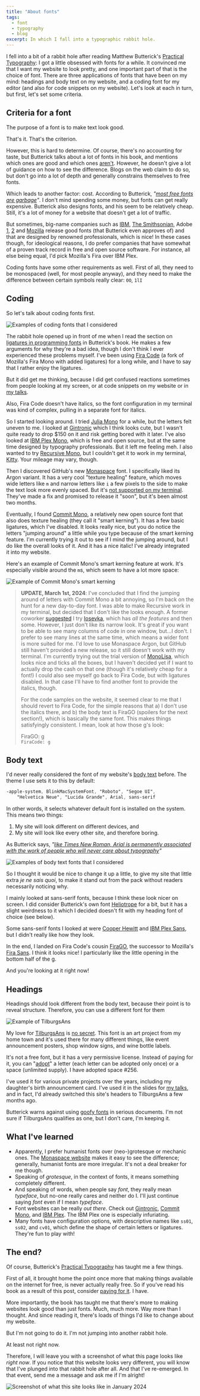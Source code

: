 ```yaml
---
title: "About fonts"
tags:
  - font
  - typography
  - blog
excerpt: In which I fall into a typographic rabbit hole.
---
```

I fell into a bit of a rabbit hole after reading Matthew Butterick's [Practical Typography](https://practicaltypography.com/): I got a little obsessed with fonts for a while. It convinced me that I want my website to look pretty, and one important part of that is the choice of font. There are three applications of fonts that have been on my mind: headings and body text on my website, and a coding font for my editor (and also for code snippets on my website). Let's look at each in turn, but first, let's set some criteria.

## Criteria for a font

The purpose of a font is to make text look good.

That's it. That's the criterion.

However, this is hard to determine. Of course, there's no accounting for taste, but Butterick talks about a lot of fonts in his book, and mentions which ones are good and which ones [aren't](https://practicaltypography.com/system-fonts.html). However, he doesn't give a lot of guidance on how to see the difference. Blogs on the web claim to do so, but don't go into a lot of depth and generally constrains themselves to free fonts.

Which leads to another factor: cost. According to Butterick, _"[most free fonts are garbage](https://practicaltypography.com/free-fonts.html)"_. I don't mind spending some money, but fonts can get really expensive. Butterick also designs fonts, and his seem to be relatively cheap. Still, it's a lot of money for a website that doesn't get a lot of traffic.

But sometimes, big-name companies such as [IBM](https://github.com/IBM/plex), [The Smithsonian](https://www.cooperhewitt.org/open-source-at-cooper-hewitt/cooper-hewitt-the-typeface-by-chester-jenkins/), Adobe [1](https://github.com/adobe-fonts/source-serif), [2](https://github.com/adobe-fonts/source-sans) and [Mozilla](https://github.com/mozilla/Fira) release good fonts (that Butterick even approves of) and that are designed by renowned professionals, which is nice! In these cases though, for ideological reasons, I do prefer companies that have somewhat of a proven track record in free and open source software. For instance, all else being equal, I'd pick Mozilla's Fira over IBM Plex.

Coding fonts have some other requirements as well. First of all, they need to be monospaced (well, for most people anyway), and they need to make the difference between certain symbols really clear: `0O`, `1lI`

## Coding

So let's talk about coding fonts first.

![Examples of coding fonts that I considered](/images/2024-01-10-about-fonts/coding.png)

The rabbit hole opened up in front of me when I read the section on [ligatures in programming fonts](https://practicaltypography.com/ligatures-in-programming-fonts-hell-no.html) in Butterick's book. He makes a few arguments for why they're a bad idea, though I don't think I ever experienced these problems myself. I've been using [Fira Code](https://github.com/tonsky/FiraCode) (a fork of Mozilla's Fira Mono with added ligatures) for a long while, and I have to say that I rather enjoy the ligatures.

But it did get me thinking, because I did get confused reactions sometimes from people looking at my screen, or at code snippets on my website or in [my talks](https://jqno.nl/talks/).

Also, Fira Code doesn't have italics, so the font configuration in my terminal was kind of complex, pulling in a separate font for italics.

So I started looking around. I tried [Julia Mono](https://juliamono.netlify.app/) for a while, but the letters felt uneven to me. I looked at [Gintronic](https://markfromberg.com/projects/gintronic) which I think looks cute, but I wasn't quite ready to drop $150 on it and risk getting bored with it later. I've also looked at [IBM Plex Mono](https://www.ibm.com/plex/), which is free and open source, but at the same time designed by typography professionals. But it left me feeling meh. I also wanted to try [Recursive Mono](https://www.recursive.design/), but I couldn't get it to work in my terminal, [Kitty](https://sw.kovidgoyal.net/kitty/). Your mileage may vary, though.

Then I discovered GitHub's new [Monaspace](https://monaspace.githubnext.com/) font. I specifically liked its Argon variant. It has a very cool "texture healing" feature, which moves wide letters like `m` and narrow letters like `i` a few pixels to the side to make the text look more evenly spaced. But it's [not supported on my terminal](https://github.com/githubnext/monaspace/issues/15). They've made a fix and promised to release it "soon", but it's been almost two months.

Eventually, I found [Commit Mono](https://commitmono.com/), a relatively new open source font that also does texture healing (they call it "smart kerning"). It has a few basic ligatures, which I've disabled. It looks really nice, but you do notice the letters "jumping around" a little while you type because of the smart kerning feature. I'm currently trying it out to see if I mind the jumping around, but I do like the overall looks of it. And it has a nice italic! I've already integrated it into my website.

Here's an example of Commit Mono's smart kerning feature at work. It's especially visible around the `m`s, which seem to have a lot more space:

![Example of Commit Mono's smart kerning](/images/2024-01-10-about-fonts/smart-kerning.png)

> **UPDATE, March 1st, 2024**: I've concluded that I find the jumping around of letters with Commit Mono a bit annoying, so I'm back on the hunt for a new day-to-day font. I was able to make Recursive work in my terminal, but decided that I don't like the looks enough. A former coworker [suggested](https://twitter.com/skrebbel/status/1745360344803934450) I try [Iosevka](https://typeof.net/Iosevka/), which has _all the features_ and then some. However, I just don't like its narrow look. It's great if you want to be able to see many columns of code in one window, but...I don't. I prefer to see many lines at the same time, which means a wider font is more suited for me. I'd love to use Monaspace Argon, but GitHub still haven't provided a new release, so it still doesn't work with my terminal. I'm currently trying out the trial version of [MonoLisa](https://www.monolisa.dev/), which looks nice and ticks all the boxes, but I haven't decided yet if I want to actually drop the cash on that one (though it's relatively cheap for a font!) I could also see myself go back to Fira Code, but with ligatures disabled. In that case I'll have to find another font to provide the italics, though.
>
> For the code samples on the website, it seemed clear to me that I should revert to Fira Code, for the simple reasons that a) I don't use the italics there, and b) the body text is FiraGO (spoilers for the next section!), which is basically the same font. This makes things satisfyingly consistent. I mean, look at how those g's look:
>
> <span style='font-style:normal;'>FiraGO: g</span><br/><span style='font-style:normal;'>`FiraCode: g`</span>

## Body text

I'd never really considered the font of my website's [body text](https://practicaltypography.com/body-text.html) before. The theme I use sets it to this by default:

```css
-apple-system, BlinkMacSystemFont, "Roboto", "Segoe UI",
    "Helvetica Neue", "Lucida Grande", Arial, sans-serif
```

In other words, it selects whatever default font is installed on the system. This means two things:

1. My site will look different on different devices, and
2. My site will look like every other site, and therefore boring.

As Butterick says, _"[like Times New Roman, Arial is permanently associated with the work of people who will never care about typography](https://practicaltypography.com/system-fonts.html)"_

![Examples of body text fonts that I considered](/images/2024-01-10-about-fonts/body-text.png)

So I thought it would be nice to change it up a little, to give my site that little extra _je ne sais quoi_, to make it stand out from the pack without readers necessarily noticing why.

I mainly looked at sans-serif fonts, because I think these look nicer on screen. I did consider Butterick's own font [Heliotrope](https://practicaltypography.com/heliotrope.html) for a bit, but it has a slight weirdness to it which I decided doesn't fit with my heading font of choice (see below).

Some sans-serif fonts I looked at were [Cooper Hewitt](https://www.cooperhewitt.org/open-source-at-cooper-hewitt/cooper-hewitt-the-typeface-by-chester-jenkins/) and [IBM Plex Sans](https://github.com/IBM/plex), but I didn't really like how they look.

In the end, I landed on Fira Code's cousin [FiraGO](https://github.com/bBoxType/FiraGO), the successor to Mozilla's [Fira Sans](https://github.com/mozilla/Fira). I think it looks nice! I particularly like the little opening in the bottom half of the g.

And you're looking at it right now!

## Headings

Headings should look different from the body text, because their point is to reveal structure. Therefore, you can use a different font for them

![Example of TilburgsAns](/images/2024-01-10-about-fonts/heading.png)

My love for [TilburgsAns](https://www.tilburgsans.nl/) is [no secret](https://jqno.nl/other/#tilburgsans). This font is an art project from my home town and it's used there for many different things, like event announcement posters, shop window signs, and wine bottle labels.

It's not a free font, but it has a very permissive license. Instead of paying for it, you can "[adopt](https://www.tilburgsans.nl/nl/over-ans/adoptieplan.html)" a letter (each letter can be adopted only once) or a space (unlimited supply). I have adopted space #256.

I've used it for various private projects over the years, including my daughter's birth announcement card. I've used it in the slides for [my talks](https://jqno.nl/talks/), and in fact, I'd already switched this site's headers to TilburgsAns a few months ago.

Butterick warns against using [goofy fonts](https://practicaltypography.com/goofy-fonts.html) in serious documents. I'm not sure if TilburgsAns qualifies as one, but I don't care, I'm keeping it.

## What I've learned

- Apparently, I prefer humanist fonts over (neo-)grotesque or mechanic ones. The [Monaspace website](https://monaspace.githubnext.com/) makes it easy to see the difference; generally, humanist fonts are more irregular. It's not a deal breaker for me though.
- Speaking of _grotesque_, in the context of fonts, it means something completely different.
- And speaking of words, when people say _font_, they really mean _typeface_, but no-one really cares and neither do I. I'll just continue saying _font_ even if I mean _typeface_.
- Font websites can be really _out there_. Check out [Gintronic](https://markfromberg.com/projects/gintronic), [Commit Mono](https://commitmono.com/), and [IBM Plex](https://www.ibm.com/plex/). The IBM Plex one is especially infuriating.
- Many fonts have configuration options, with descriptive names like `ss01`, `ss02`, and `cv01`, which define the shape of certain letters or ligatures. They're fun to play with!

## The end?

Of course, Butterick's [Practical Typography](https://practicaltypography.com/) has taught me a few things.

First of all, it brought home the point once more that making things available on the internet for free, is never actually really free. So if you've read his book as a result of this post, consider [paying for it](https://practicaltypography.com/how-to-pay-for-this-book.html). I have.

More importantly, the book has taught me that there's more to making websites look good than just fonts. Much, much more. Way more than I thought. And since reading it, there's loads of things I'd like to change about my website.

But I'm not going to do it. I'm not jumping into another rabbit hole.

At least not right now.

Therefore, I will leave you with a screenshot of what this page looks like _right now_. If you notice that this website looks very different, you will know that I've plunged into that rabbit hole after all. And that I've re-emerged. In that event, send me a message and ask me if I'm alright!

![Screenshot of what this site looks like in January 2024](/images/2024-01-10-about-fonts/screenshot.png)
